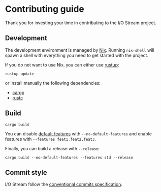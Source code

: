 # Contributing guide

Thank you for investing your time in contributing to the I/O Stream project.

## Development

The development environment is managed by [Nix](https://nixos.org/download.html).
Running `nix-shell` will spawn a shell with everything you need to get started with the project.

If you do not want to use Nix, you can either use [rustup](https://rust-lang.github.io/rustup/index.html):

```text
rustup update
```

or install manually the following dependencies:

- [cargo](https://doc.rust-lang.org/cargo/)
- [rustc](https://doc.rust-lang.org/stable/rustc/platform-support.html)

## Build

```
cargo build
```

You can disable [default features](https://doc.rust-lang.org/cargo/reference/features.html) with `--no-default-features` and enable features with `--features feat1,feat2,feat3`.

Finally, you can build a release with `--release`:

```
cargo build --no-default-features --features std --release
```

## Commit style

I/O Stream follow the [conventional commits specification](https://www.conventionalcommits.org/en/v1.0.0/#summary).
